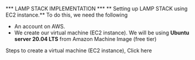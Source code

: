 *** LAMP STACK IMPLEMENTATION ***
** Setting up LAMP STACK using EC2 instance.**
To do this, we need the following 
* An account on AWS.
* We create our virtual machine (EC2 instance). We will be using **Ubuntu server 20.04 LTS** from Amazon Machine Image (free tier)

Steps to create a virtual machine (EC2 instance), Click here

